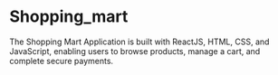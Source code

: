 # Shopping_mart
The Shopping Mart Application is built with ReactJS, HTML, CSS, and JavaScript, enabling users to browse products, manage a cart, and complete secure payments.
